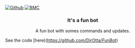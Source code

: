 [![Github](https://img.shields.io/badge/star_it_on-github-black?style=shield&logo=github)](https://github.com/DirOtta)
[![BMC](https://img.shields.io/badge/buy_me_a-coffee-FFDD00?style=shield&logo=paypal)](paypal.me/MoneymeYsa)


<h3 align="center">It's a fun bot</h3>
<p align="center">A fun bot with somes commands and updates.</p


---

See the code [here)(https://github.com/DirOtta/FunBot) 
